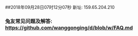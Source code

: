 ##2018年09月28日07时12分07秒 新址: 159.65.204.210
### 兔友常见问题及解答: https://github.com/wanggonging/d/blob/w/FAQ.md
